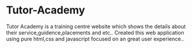 # Tutor-Academy

Tutor Academy is a training centre website which shows the details about their service,guidence,placements and etc.. Created this web application using pure html,css and javascript focused on an great user experience..
